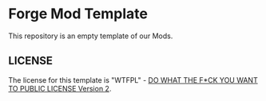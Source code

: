 # Forge Mod Template

This repository is an empty template of our Mods.

## LICENSE

The license for this template is "WTFPL" - [DO WHAT THE F*CK YOU WANT TO PUBLIC LICENSE Version 2](http://www.wtfpl.net/txt/copying/).

